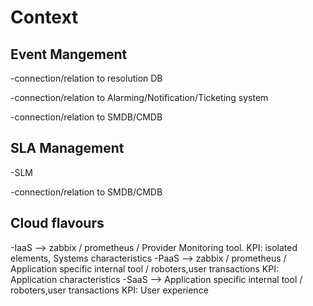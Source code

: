 # Context

## Event Mangement
-connection/relation to resolution DB

-connection/relation to Alarming/Notification/Ticketing system

-connection/relation to SMDB/CMDB

## SLA Management
-SLM

-connection/relation to SMDB/CMDB


## Cloud flavours

-IaaS --> zabbix / prometheus / Provider Monitoring tool. KPI: isolated elements, Systems characteristics
-PaaS --> zabbix / prometheus / Application specific internal tool / roboters,user transactions KPI: Application characteristics
-SaaS --> Application specific internal tool / roboters,user transactions KPI: User experience
